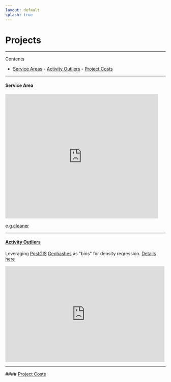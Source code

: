 ```yaml
---
layout: default
splash: true
---
```


# Projects


-------------
Contents

- [Service Areas](#sa) - [Activity Outliers](#oo) - [Project Costs](#pc)


-------------

#### <a name="sa"> Service Area

<iframe src="https://docs.google.com/presentation/d/1fYjMpHnrKZzw7v-Bqyz1W5-OSns0JywHloqOolUZ7Ak/embed?start=false&loop=false&delayms=3000" frameborder="0" width="480" height="389" allowfullscreen="true" mozallowfullscreen="true" webkitallowfullscreen="true"></iframe>

e.g.[cleaner](sa/0/index.html)

-------------

#### <a name="oo"> [Activity Outliers](http://mulloymorrow.github.io/datascience/2014/10/07/activity-outliers.html)

Leveraging [PostGIS](http://postgis.net/) [Geohashes](https://xkcd.com/426/) as "bins" for density regression. [Details here](http://mulloymorrow.github.io/datascience/2014/10/07/activity-outliers.html)

<iframe width="500" height="300" scrolling="no" frameborder="no" src="https://www.google.com/fusiontables/embedviz?q=select+col2+from+1s5-zYK_X2BpXmtu0fVupdvZKgoOAQflQs3Ah0j9H&amp;viz=MAP&amp;h=false&amp;lat=37.85653583371676&amp;lng=-83.84446675000004&amp;t=1&amp;z=6&amp;l=col2&amp;y=2&amp;tmplt=2&amp;hml=GEOCODABLE"></iframe>

-------------

####<a name="pc"> [Project Costs](http://mulloymorrow.github.io/datascience/2014/09/18/project-costs.html)



